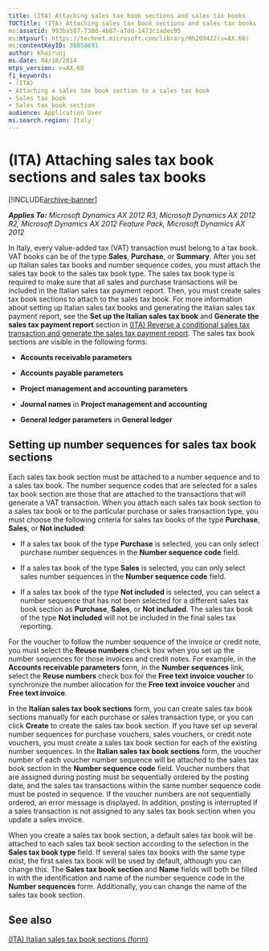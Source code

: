 ```yaml
---
title: (ITA) Attaching sales tax book sections and sales tax books
TOCTitle: (ITA) Attaching sales tax book sections and sales tax books
ms:assetid: 993ba587-7380-4b87-a7dd-1473c1adec95
ms:mtpsurl: https://technet.microsoft.com/library/Hh209422(v=AX.60)
ms:contentKeyID: 36058691
author: Khairunj
ms.date: 04/18/2014
mtps_version: v=AX.60
f1_keywords:
- (ITA)
- Attaching a sales tax book section to a sales tax book
- Sales tax book
- Sales tax book section
audience: Application User
ms.search.region: Italy
---
```


# (ITA) Attaching sales tax book sections and sales tax books 


[!INCLUDE[archive-banner](includes/archive-banner.md)]


_**Applies To:** Microsoft Dynamics AX 2012 R3, Microsoft Dynamics AX 2012 R2, Microsoft Dynamics AX 2012 Feature Pack, Microsoft Dynamics AX 2012_

In Italy, every value-added tax (VAT) transaction must belong to a tax book. VAT books can be of the type **Sales**, **Purchase**, or **Summary**. After you set up Italian sales tax books and number sequence codes, you must attach the sales tax book to the sales tax book type. The sales tax book type is required to make sure that all sales and purchase transactions will be included in the Italian sales tax payment report. Then, you must create sales tax book sections to attach to the sales tax book. For more information about setting up Italian sales tax books and generating the Italian sales tax payment report, see the **Set up the Italian sales tax book** and **Generate the sales tax payment report** section in [(ITA) Reverse a conditional sales tax transaction and generate the sales tax payment report](ita-reverse-a-conditional-sales-tax-transaction-and-generate-the-sales-tax-payment-report.md). The sales tax book sections are visible in the following forms:

  - **Accounts receivable parameters**

  - **Accounts payable parameters**

  - **Project management and accounting parameters**

  - **Journal names** in **Project management and accounting**

  - **General ledger parameters** in **General ledger**

## Setting up number sequences for sales tax book sections

Each sales tax book section must be attached to a number sequence and to a sales tax book. The number sequence codes that are selected for a sales tax book section are those that are attached to the transactions that will generate a VAT transaction. When you attach each sales tax book section to a sales tax book or to the particular purchase or sales transaction type, you must choose the following criteria for sales tax books of the type **Purchase**, **Sales**, or **Not included**:

  - If a sales tax book of the type **Purchase** is selected, you can only select purchase number sequences in the **Number sequence code** field.

  - If a sales tax book of the type **Sales** is selected, you can only select sales number sequences in the **Number sequence code** field.

  - If a sales tax book of the type **Not included** is selected, you can select a number sequence that has not been selected for a different sales tax book section as **Purchase**, **Sales**, or **Not included**. The sales tax book of the type **Not included** will not be included in the final sales tax reporting.

For the voucher to follow the number sequence of the invoice or credit note, you must select the **Reuse numbers** check box when you set up the number sequences for those invoices and credit notes. For example, in the **Accounts receivable parameters** form, in the **Number sequences** link, select the **Reuse numbers** check box for the **Free text invoice voucher** to synchronize the number allocation for the **Free text invoice voucher** and **Free text invoice**.

In the **Italian sales tax book sections** form, you can create sales tax book sections manually for each purchase or sales transaction type, or you can click **Create** to create the sales tax book section. If you have set up several number sequences for purchase vouchers, sales vouchers, or credit note vouchers, you must create a sales tax book section for each of the existing number sequences. In the **Italian sales tax book sections** form, the voucher number of each voucher number sequence will be attached to the sales tax book section in the **Number sequence code** field. Voucher numbers that are assigned during posting must be sequentially ordered by the posting date, and the sales tax transactions within the same number sequence code must be posted in sequence. If the voucher numbers are not sequentially ordered, an error message is displayed. In addition, posting is interrupted if a sales transaction is not assigned to any sales tax book section when you update a sales invoice.

When you create a sales tax book section, a default sales tax book will be attached to each sales tax book section according to the selection in the **Sales tax book type** field. If several sales tax books with the same type exist, the first sales tax book will be used by default, although you can change this. The **Sales tax book section** and **Name** fields will both be filled in with the identification and name of the number sequence code in the **Number sequences** form. Additionally, you can change the name of the sales tax book section.

## See also

[(ITA) Italian sales tax book sections (form)](https://technet.microsoft.com/library/aa600627\(v=ax.60\))

  


